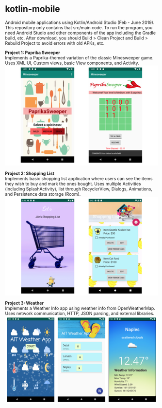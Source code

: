 # kotlin-mobile
Android mobile applications using Kotlin/Android Studio (Feb - June 2019). This repository only contains that src/main code. To run the program, you need Android Studio and other components of the app including the Gradle build, etc. After download, you should Build > Clean Project and Build > Rebuild Project to avoid errors with old APKs, etc.

**Project 1: Paprika Sweeper** <br>
Implements a Paprika-themed variation of the classic Minesweeper game. Uses XML UI, Custom views, basic View components, and Activity.
![Screenshot](Paprika.png)

**Project 2: Shopping List** <br>
Implements basic shopping list application where users can see the items they wish to buy and mark the ones bought. Uses multiple Activities (including SplashActivity), list through RecyclerView, Dialogs, Animations, and Persistence data storage (Room).
![Screenshot](Shopping.png)

**Project 3: Weather** <br>
Implements a Weather Info app using weather info from OpenWeatherMap. Uses network communication, HTTP, JSON parsing, and external libraries.
![Screenshot](Weather.png)
